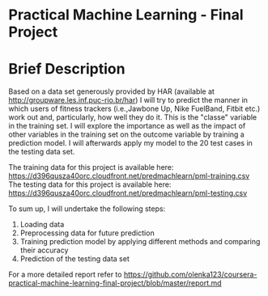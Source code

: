 # Practical Machine Learning - Final Project
# Brief Description
Based on a data set generously provided by HAR (available at http://groupware.les.inf.puc-rio.br/har) I will try to predict the manner in which users of fitness trackers (i.e.,Jawbone Up, Nike FuelBand, Fitbit etc.) work out and, particularly, how well they do it. This is the "classe" variable in the training set. I will explore the importance as well as the impact of other variables in the training set on the outcome variable by training a prediction model. I will afterwards apply my model to the 20 test cases in the testing data set.

The training data for this project is available here: https://d396qusza40orc.cloudfront.net/predmachlearn/pml-training.csv
The testing data for this project is available here: https://d396qusza40orc.cloudfront.net/predmachlearn/pml-testing.csv

To sum up, I will undertake the following steps:
1. Loading data 
2. Preprocessing data for future prediction
3. Training prediction model by applying different methods and comparing their accuracy
4. Prediction of the testing data set

For a more detailed report refer to https://github.com/olenka123/coursera-practical-machine-learning-final-project/blob/master/report.md
